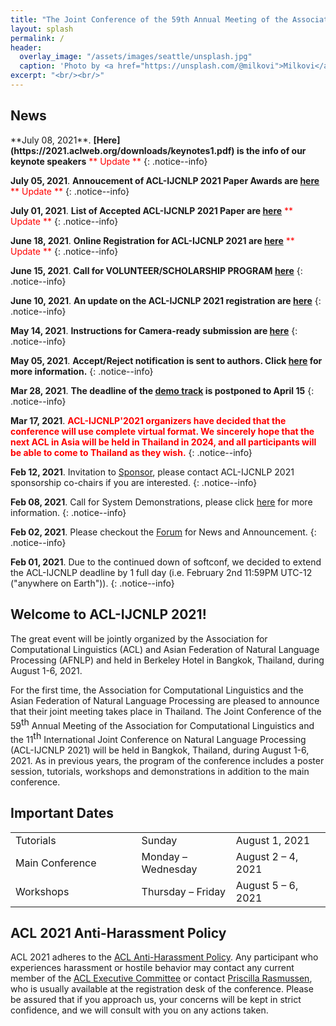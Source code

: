 ```yaml
---
title: "The Joint Conference of the 59th Annual Meeting of the Association for Computational Linguistics and the 11th International Joint Conference on Natural Language Processing (ACL-IJCNLP 2021)"
layout: splash
permalink: /
header:
  overlay_image: "/assets/images/seattle/unsplash.jpg"
  caption: 'Photo by <a href="https://unsplash.com/@milkovi">Milkovi</a> on <a href="http://www.unsplash.com">Unsplash</a>'
excerpt: "<br/><br/>"
---
```


<h2>News</h2>
**July 08, 2021**. <b>[Here](https://2021.aclweb.org/downloads/keynotes1.pdf) is the info of our keynote speakers</b> <font color="red">** Update **</font>
{: .notice--info}

**July 05, 2021**. <b>Annoucement of ACL-IJCNLP 2021 Paper Awards are [here](https://2021.aclweb.org/program/accept/)</b> <font color="red">** Update **</font>
{: .notice--info}

**July 01, 2021**. <b>List of Accepted ACL-IJCNLP 2021 Paper are [here](https://2021.aclweb.org/program/accept/)</b> <font color="red">** Update **</font>
{: .notice--info}

**June 18, 2021**. <b>Online Registration for ACL-IJCNLP 2021 are [here](https://2021.aclweb.org/registration/page/)</b> <font color="red">** Update **</font>
{: .notice--info}

**June 15, 2021**. <b>Call for VOLUNTEER/SCHOLARSHIP PROGRAM [here](https://2021.aclweb.org/registration/volunteer/)</b>
{: .notice--info}

**June 10, 2021**. <b>An update on the ACL-IJCNLP 2021 registration are [here](https://2021.aclweb.org/blog/registration-blurb-for-website/)</b>
{: .notice--info}

**May 14, 2021**. <b>Instructions for Camera-ready submission are [here](https://2021.aclweb.org/blog/instructions-for-camera-ready/)</b>
{: .notice--info}

**May 05, 2021**. <b>Accept/Reject notification is sent to authors. Click [here](https://2021.aclweb.org/blog/acceptance-decision/)  for more information.</b>
{: .notice--info}

**Mar 28, 2021**. <b>The deadline of the [demo track](https://2021.aclweb.org/calls/demos/) is postponed to April 15</b>
{: .notice--info}

**Mar 17, 2021**. <font color="red"><b>ACL-IJCNLP'2021 organizers have decided that the conference will use complete virtual format. We sincerely hope that the next ACL in Asia will be held in Thailand in 2024, and all participants will be able to come to Thailand as they wish.</b></font>
{: .notice--info}

**Feb 12, 2021**. Invitation to [Sponsor](https://2021.aclweb.org/downloads/ACL-2021-Sponsorship-booklet.pdf), please contact ACL-IJCNLP 2021 sponsorship co-chairs if you are interested.
{: .notice--info}

**Feb 08, 2021**. Call for System Demonstrations, please click [here](https://2021.aclweb.org/calls/demos/) for more information.
{: .notice--info} 

**Feb 02, 2021**. Please checkout the [Forum](https://2021.aclweb.org/mybb/) for News and Announcement.
{: .notice--info} 

**Feb 01, 2021**. Due to the continued down of softconf, we decided to extend the ACL-IJCNLP deadline by 1 full day (i.e. February 2nd 11:59PM UTC-12 ("anywhere on Earth")).
{: .notice--info} 

<!--div class="text-center">
    <a href="/archive/" style="font-size: smaller; font-decoration: italic;">Older News</a>
</div-->

<h2>Welcome to ACL-IJCNLP 2021!</h2>
The great event will be jointly organized by the Association for Computational Linguistics (ACL) and Asian Federation of Natural Language Processing (AFNLP) and held in Berkeley Hotel in Bangkok, Thailand, during August 1-6, 2021.<br>
<p>For the first time, the Association for Computational Linguistics and the Asian Federation of Natural Language Processing are pleased to announce that their joint meeting takes place in Thailand. 
The Joint Conference of the 59<span style="vertical-align: super;">th</span> Annual Meeting of the Association for Computational Linguistics and the 11<span style="vertical-align: super;">th</span> International Joint Conference on Natural Language Processing (ACL-IJCNLP 2021) will be held in Bangkok, 
Thailand, during August 1-6, 2021. As in previous years, the program of the conference includes a poster session, tutorials, workshops and demonstrations in addition 
to the main conference. </p>
<!--b>The Joint Conference of the 59th Annual Meeting of the Association for Computational Linguistics and the 11th International Joint Conference on Natural Language Processing (ACL-IJCNLP) will take place in Thailand.</b-->

<h2 id="dates">Important Dates</h2>
<center>
<table style="width: 100%">
    <tbody>
        <!--tr>
            <td style="width: 40%;">Completion of START Global Profile</td>
            <td style="width: 30%;">Wednesday</td>
            <td>December 9, 2020</td>
        </tr>
        <tr>
            <td style="width: 40%;">Completion of ACL2021 Reviewer and Chair/Author Information Form</td>
            <td style="width: 30%;">Wednesday</td>
            <td>December 9, 2020</td>
        </tr>
        <tr>
            <td style="width: 40%;">Submission deadline<br/>(<i>long &amp; short papers</i>)</td>
            <td style="width: 30%;">Wednesday</td>
            <td>December 9, 2020</td>
        </tr>
        <tr>
            <td style="width: 40%;">Paper review rebuttal period<br/></td>
            <td style="width: 30%;">Friday &ndash; Monday</td>
            <td>February 12 &ndash; 17, 2021</td>
        </tr>
        <tr>
            <td style="width: 40%;">Student Research Workshop Submission deadline<br/></td>
            <td style="width: 30%;">Friday</td>
            <td>March 5, 2021</td>
        </tr>       
        <tr>
            <td>Notification of acceptance<br/>(<i>long &amp; short papers</i>)</td>
            <td>Friday</td>
            <td>April 2, 2020</td>
        </tr>
        <tr>
          <td>Camera-ready papers due<br/>(<i>long &amp; short papers</i>)</td>
          <td>Friday</td>
          <td>April 23, 2021</td>
        </tr>
        <tr>
            <td>Proceedings publication</td>
            <td>Friday</td>
            <td>June 18, 2021</td>
        </tr-->        
        <tr>
            <td style="width: 40%;">Tutorials</td>
            <td style="width: 30%;">Sunday</td>
            <td style="width: 30%;">August 1, 2021</td>
        </tr>        
        <tr>
            <td style="width: 40%;">Main Conference</td>
            <td style="width: 30%;">Monday &ndash; Wednesday</td>
            <td style="width: 30%;">August 2 &ndash; 4, 2021</td>
        </tr>        
        <tr>
            <td  style="width: 40%;">Workshops</td>
            <td style="width: 30%;">Thursday &ndash; Friday</td>
            <td style="width: 30%;">August 5 &ndash; 6, 2021</td>
        </tr>        
</tbody>
</table>
</center>
<!--h5>All deadlines are 11.59 pm <a target="_blank" href="https://www.timeanddate.com/time/zone/timezone/utc-12">UTC -12h</a> ("anywhere on Earth").</h5-->

<h2>ACL 2021 Anti-Harassment Policy</h2>
ACL 2021 adheres to the <a href="https://www.aclweb.org/adminwiki/index.php?title=Anti-Harassment_Policy">ACL Anti-Harassment Policy</a>. Any participant who experiences harassment or hostile behavior may contact any current member of the <a href="https://www.aclweb.org/portal/about">ACL Executive Committee</a> or contact <a href="mailto:acl@aclweb.org">Priscilla Rasmussen</a>, who is usually available at the registration desk of the conference. Please be assured that if you approach us, your concerns will be kept in strict confidence, and we will consult with you on any actions taken.
